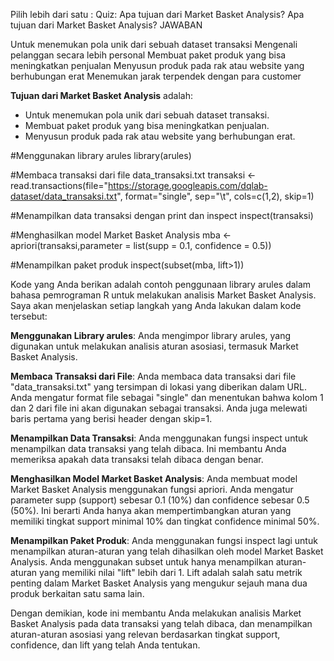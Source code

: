 Pilih lebih dari satu : Quiz: Apa tujuan dari Market Basket Analysis?
Apa tujuan dari Market Basket Analysis?
JAWABAN

Untuk menemukan pola unik dari sebuah dataset transaksi
Mengenali pelanggan secara lebih personal
Membuat paket produk yang bisa meningkatkan penjualan
Menyusun produk pada rak atau website yang berhubungan erat
Menemukan jarak terpendek dengan para customer

**Tujuan dari Market Basket Analysis** adalah:

-  Untuk menemukan pola unik dari sebuah dataset transaksi.
-  Membuat paket produk yang bisa meningkatkan penjualan.
-  Menyusun produk pada rak atau website yang berhubungan erat.




#Menggunakan library arules
library(arules)

#Membaca transaksi dari file data_transaksi.txt
transaksi <- read.transactions(file="https://storage.googleapis.com/dqlab-dataset/data_transaksi.txt", format="single", sep="\t", cols=c(1,2), skip=1)

#Menampilkan data transaksi dengan print dan inspect 
inspect(transaksi)

#Menghasilkan model Market Basket Analysis
mba <- apriori(transaksi,parameter = list(supp = 0.1, confidence = 0.5))

#Menampilkan paket produk
inspect(subset(mba, lift>1))

Kode yang Anda berikan adalah contoh penggunaan library arules dalam bahasa pemrograman R untuk melakukan analisis Market Basket Analysis. Saya akan menjelaskan setiap langkah yang Anda lakukan dalam kode tersebut:

**Menggunakan Library arules**: Anda mengimpor library arules, yang digunakan untuk melakukan analisis aturan asosiasi, termasuk Market Basket Analysis.

**Membaca Transaksi dari File**: Anda membaca data transaksi dari file "data_transaksi.txt" yang tersimpan di lokasi yang diberikan dalam URL. Anda mengatur format file sebagai "single" dan menentukan bahwa kolom 1 dan 2 dari file ini akan digunakan sebagai transaksi. Anda juga melewati baris pertama yang berisi header dengan skip=1.

**Menampilkan Data Transaksi**: Anda menggunakan fungsi inspect untuk menampilkan data transaksi yang telah dibaca. Ini membantu Anda memeriksa apakah data transaksi telah dibaca dengan benar.

**Menghasilkan Model Market Basket Analysis**: Anda membuat model Market Basket Analysis menggunakan fungsi apriori. Anda mengatur parameter supp (support) sebesar 0.1 (10%) dan confidence sebesar 0.5 (50%). Ini berarti Anda hanya akan mempertimbangkan aturan yang memiliki tingkat support minimal 10% dan tingkat confidence minimal 50%.

**Menampilkan Paket Produk**: Anda menggunakan fungsi inspect lagi untuk menampilkan aturan-aturan yang telah dihasilkan oleh model Market Basket Analysis. Anda menggunakan subset untuk hanya menampilkan aturan-aturan yang memiliki nilai "lift" lebih dari 1. Lift adalah salah satu metrik penting dalam Market Basket Analysis yang mengukur sejauh mana dua produk berkaitan satu sama lain.

Dengan demikian, kode ini membantu Anda melakukan analisis Market Basket Analysis pada data transaksi yang telah dibaca, dan menampilkan aturan-aturan asosiasi yang relevan berdasarkan tingkat support, confidence, dan lift yang telah Anda tentukan.
